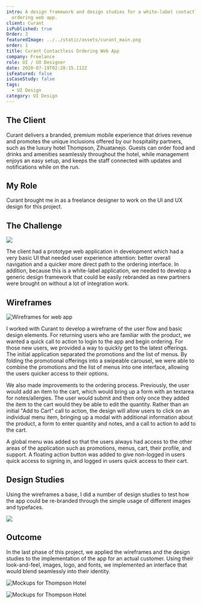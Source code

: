 ```yaml
---
intro: A design framework and design studies for a white-label contactless
  ordering web app.
client: Curant
isPublished: true
Order: 3
featuredImage: ../../static/assets/curant_main.png
order: 1
title: Curant Contactless Ordering Web App
company: Freelance
role: UI / UX Designer
date: 2020-07-19T02:28:15.112Z
isFeatured: false
isCaseStudy: false
tags:
  - UI Design
category: UI Design
---
```

## The Client

Curant delivers a branded, premium mobile experience that drives revenue and promotes the unique inclusions offered by our hospitality partners, such as the luxury hotel Thompson, Zihuatanejo. Guests can order food and drinks and amenities seamlessly throughout the hotel, while management enjoys an easy setup, and keeps the staff connected with updates and notifications while on the run.

## My Role

Curant brought me in as a freelance designer to work on the UI and UX design for this project.

## The Challenge

![](/assets/web_prototype.png)

The client had a prototype web application in development which had a very basic UI that needed user experience attention: better overall navigation and a quicker more direct path to the ordering interface. In addition, because this is a white-label application, we needed to develop a generic design framework that could be easily rebranded as new partners were brought on without a lot of integration work. 

## Wireframes

![Wireframes for web app](/assets/wireframes.png "Wireframes for web app")

I worked with Curant to develop a wireframe of the user flow and basic design elements. For returning users who are familiar with the product, we wanted a quick call to action to login to the app and begin ordering. For those new users, we provided a way to quickly get to the latest offerings. The initial application separated the promotions and the list of menus. By folding the promotional offerings into a swipeable carousel, we were able to combine the promotions and the list of menus into one interface, allowing the users quicker access to their options. 

We also made improvements to the ordering process. Previously, the user would add an item to the cart, which would bring up a form with an textarea for notes/allergies. The user would submit and then only once they added the item to the cart would they be able to edit the quantity. Rather than an initial "Add to Cart" call to action, the design will allow users to click on an individual menu item, bringing up a modal with additional information about the product, a form to enter quantity and notes, and a call to action to add to the cart.

A global menu was added so that the users always had access to the other areas of the application such as promotions, menus, cart, their profile, and support. A floating action button was added to give non-logged in users quick access to signing in, and logged in users quick access to their cart.

## Design Studies

Using the wireframes a base, I did a number of design studies to test how the app could be re-branded through the simple usage of different images and typefaces. 

![](/assets/curant_main.png)

## Outcome

In the last phase of this project, we applied the wireframes and the design studies to the implementation of the app for an actual customer. Using their look-and-feel, images, logo, and fonts, we implemented an interface that would blend seamlessly into their identity. 

![Mockups for Thompson Hotel](/assets/thompson_mocks.png "Mockups for Thompson Hotel")

![Mockups for Thompson Hotel](/assets/thompson.png "Mockups for Thompson Hotel")